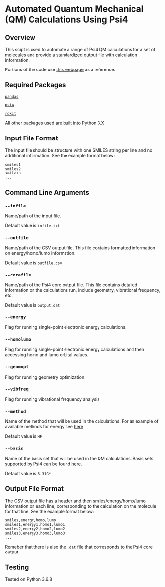# Automated Quantum Mechanical (QM) Calculations Using Psi4

## Overview

This scipt is used to automate a range of Psi4 QM calculations for a set of molecules and provide a standardized output file with calculation information.

Portions of the code use [this webpage](https://iwatobipen.wordpress.com/2018/08/27/calculate-homo-and-lumo-with-psi4-reviced-rdkit-psi4/
) as a reference.

## Required Packages
[`pandas`](https://pandas.pydata.org/pandas-docs/stable/getting_started/install.html)

[`psi4`](https://anaconda.org/psi4/psi4)

[`rdkit`](https://www.rdkit.org/docs/Install.html)

All other packages used are built into Python 3.X

## Input File Format

The input file should be structure with one SMILES string per line and no additional information. See the example format below:

```
smiles1
smiles2
smiles3
...
```

## Command Line Arguments

### `--infile`

Name/path of the input file.

Default value is `infile.txt`

### `--outfile`

Name/path of the CSV output file. This file contains formatted information on energy/homo/lumo information.

Default value is `outfile.csv`

### `--corefile`

Name/path of the Psi4 core output file. This file contains detailed information on the calculations run, include geometry, vibrational frequency, etc.

Default value is `output.dat`

### `--energy`

Flag for running single-point electronic energy calculations.

### `--homolumo`

Flag for running single-point electronic energy calculations and then accessing homo and lumo orbital values.

### `--geomopt`

Flag for running geometry optimization.

### `--vibfreq`

Flag for running vibrational frequency analysis

### `--method`

Name of the method that will be used in the calculations. For an example of available methods for energy see [here](https://psicode.org/psi4manual/1.3.2/energy.html)

Default value is `HF`

### `--basis`

Name of the basis set that will be used in the QM calculations. Basis sets supported by Psi4 can be found [here](https://psicode.org/psi4manual/master/basissets_tables.html#apdx-basistables).

Default value is `6-31G*`

## Output File Format

The CSV output file has a header and then smiles/energy/homo/lumo information on each line, corresponding to the calculation on the molecule for that line. See the example format below:

```
smiles,energy,homo,lumo
smiles1,energy1,homo1,lumo1
smiles2,energy2,homo2,lumo2
smiles3,energy3,homo3,lumo3
...
```

Remeber that there is also the `.dat` file that corresponds to the Psi4 core output.

## Testing

Tested on Python 3.6.8
